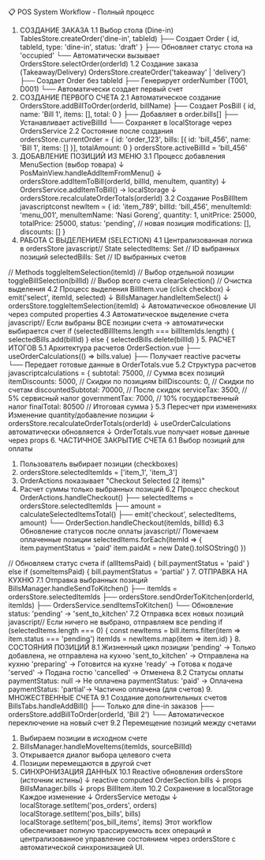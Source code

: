 📋 POS System Workflow - Полный процесс

1. СОЗДАНИЕ ЗАКАЗА
   1.1 Выбор стола (Dine-in)
   TablesStore.createOrder('dine-in', tableId)
   ├── Создает Order { id, tableId, type: 'dine-in', status: 'draft' }
   ├── Обновляет статус стола на 'occupied'
   └── Автоматически вызывает OrdersStore.selectOrder(orderId)
   1.2 Создание заказа (Takeaway/Delivery)
   OrdersStore.createOrder('takeaway' | 'delivery')
   ├── Создает Order без tableId
   ├── Генерирует orderNumber (T001, D001)
   └── Автоматически создает первый счет
2. СОЗДАНИЕ ПЕРВОГО СЧЕТА
   2.1 Автоматическое создание
   OrdersStore.addBillToOrder(orderId, billName)
   ├── Создает PosBill { id, name: 'Bill 1', items: [], total: 0 }
   ├── Добавляет в order.bills[]
   ├── Устанавливает activeBillId
   └── Сохраняет в localStorage через OrdersService
   2.2 Состояние после создания
   ordersStore.currentOrder = {
   id: 'order_123',
   bills: [{ id: 'bill_456', name: 'Bill 1', items: [] }],
   totalAmount: 0
   }
   ordersStore.activeBillId = 'bill_456'
3. ДОБАВЛЕНИЕ ПОЗИЦИЙ ИЗ МЕНЮ
   3.1 Процесс добавления
   MenuSection (выбор товара)
   ↓
   PosMainView.handleAddItemFromMenu()
   ↓
   ordersStore.addItemToBill(orderId, billId, menuItem, quantity)
   ↓
   OrdersService.addItemToBill() → localStorage
   ↓
   ordersStore.recalculateOrderTotals(orderId)
   3.2 Создание PosBillItem
   javascriptconst newItem = {
   id: 'item_789',
   billId: 'bill_456',
   menuItemId: 'menu_001',
   menuItemName: 'Nasi Goreng',
   quantity: 1,
   unitPrice: 25000,
   totalPrice: 25000,
   status: 'pending', // новая позиция
   modifications: [],
   discounts: []
   }
4. РАБОТА С ВЫДЕЛЕНИЕМ (SELECTION)
   4.1 Централизованная логика в ordersStore
   javascript// State
   selectedItems: Set<string> // ID выбранных позиций
   selectedBills: Set<string> // ID выбранных счетов

// Methods
toggleItemSelection(itemId) // Выбор отдельной позиции
toggleBillSelection(billId) // Выбор всего счета
clearSelection() // Очистка выделения
4.2 Процесс выделения
BillItem.vue (click checkbox)
↓
emit('select', itemId, selected)
↓
BillsManager.handleItemSelect()
↓
ordersStore.toggleItemSelection(itemId)
↓
Автоматическое обновление UI через computed properties
4.3 Автоматическое выделение счета
javascript// Если выбраны ВСЕ позиции счета → автоматически выбирается счет
if (selectedBillItems.length === billItemIds.length) {
selectedBills.add(billId)
} else {
selectedBills.delete(billId)
} 5. РАСЧЕТ ИТОГОВ
5.1 Архитектура расчетов
OrderSection.vue
├── useOrderCalculations(() => bills.value)
├── Получает reactive расчеты
└── Передает готовые данные в OrderTotals.vue
5.2 Структура расчетов
javascriptcalculations = {
subtotal: 75000, // Сумма всех позиций
itemDiscounts: 5000, // Скидки по позициям
billDiscounts: 0, // Скидки по счетам
discountedSubtotal: 70000, // После скидок
serviceTax: 3500, // 5% сервисный налог
governmentTax: 7000, // 10% государственный налог
finalTotal: 80500 // Итоговая сумма
}
5.3 Пересчет при изменениях
Изменение quantity/добавление позиции
↓
ordersStore.recalculateOrderTotals(orderId)
↓
useOrderCalculations автоматически обновляется
↓
OrderTotals.vue получает новые данные через props 6. ЧАСТИЧНОЕ ЗАКРЫТИЕ СЧЕТА
6.1 Выбор позиций для оплаты

1. Пользователь выбирает позиции (checkboxes)
2. ordersStore.selectedItemIds = ['item_1', 'item_3']
3. OrderActions показывает "Checkout Selected (2 items)"
4. Расчет суммы только выбранных позиций
   6.2 Процесс checkout
   OrderActions.handleCheckout()
   ├── selectedItems = ordersStore.selectedItemIds
   ├── amount = calculateSelectedItemsTotal()
   ├── emit('checkout', selectedItems, amount)
   └── OrderSection.handleCheckout(itemIds, billId)
   6.3 Обновление статусов после оплаты
   javascript// Помечаем оплаченные позиции
   selectedItems.forEach(itemId => {
   item.paymentStatus = 'paid'
   item.paidAt = new Date().toISOString()
   })

// Обновляем статус счета
if (allItemsPaid) {
bill.paymentStatus = 'paid'
} else if (someItemsPaid) {
bill.paymentStatus = 'partial'
} 7. ОТПРАВКА НА КУХНЮ
7.1 Отправка выбранных позиций
BillsManager.handleSendToKitchen()
├── itemIds = ordersStore.selectedItemIds
├── ordersStore.sendOrderToKitchen(orderId, itemIds)
├── OrdersService.sendItemsToKitchen()
└── Обновление status: 'pending' → 'sent_to_kitchen'
7.2 Отправка всех новых позиций
javascript// Если ничего не выбрано, отправляем все pending
if (selectedItems.length === 0) {
const newItems = bill.items.filter(item => item.status === 'pending')
itemIds = newItems.map(item => item.id)
} 8. СОСТОЯНИЯ ПОЗИЦИЙ
8.1 Жизненный цикл позиции
'pending' → Только добавлена, не отправлена на кухню
'sent_to_kitchen' → Отправлена на кухню
'preparing' → Готовится на кухне
'ready' → Готова к подаче
'served' → Подана гостю
'cancelled' → Отменена
8.2 Статусы оплаты
paymentStatus: null → Не оплачена
paymentStatus: 'paid' → Оплачена
paymentStatus: 'partial'→ Частично оплачена (для счетов) 9. МНОЖЕСТВЕННЫЕ СЧЕТА
9.1 Создание дополнительных счетов
BillsTabs.handleAddBill()
├── Только для dine-in заказов
├── ordersStore.addBillToOrder(orderId, 'Bill 2')
└── Автоматическое переключение на новый счет
9.2 Перемещение позиций между счетами

1. Выбираем позиции в исходном счете
2. BillsManager.handleMoveItems(itemIds, sourceBillId)
3. Открывается диалог выбора целевого счета
4. Позиции перемещаются в другой счет
5. СИНХРОНИЗАЦИЯ ДАННЫХ
   10.1 Reactive обновления
   ordersStore (источник истины)
   ↓ reactive computed
   OrderSection.bills
   ↓ props
   BillsManager.bills
   ↓ props
   BillItem.item
   10.2 Сохранение в localStorage
   Каждое изменение
   ↓
   OrdersService методы
   ↓
   localStorage.setItem('pos_orders', orders)
   localStorage.setItem('pos_bills', bills)
   localStorage.setItem('pos_bill_items', items)
   Этот workflow обеспечивает полную трассируемость всех операций и централизованное управление состоянием через ordersStore с автоматической синхронизацией UI.

